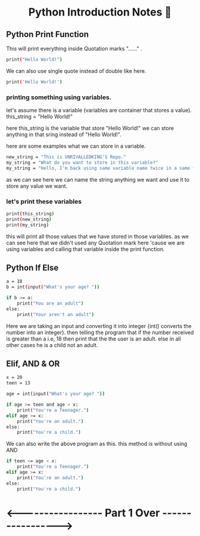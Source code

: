 <h1 align="center">Python Introduction Notes 🚀</h1>

## Python Print Function

This will print everything inside Quotation marks "......" .

```bash
print("Hello World!")
```

We can also use single quote instead of double like here.

```bash
print('Hello World!')
```

### printing something using variables.

let's assume there is a variable (variables are container that stores a value).
this_string = "Hello World!"

here this_string is the variable that store "Hello World!" we can store anything in that sring instead of "Hello World!".

here are some examples what we can store in a variable.

```bash
new_string = "This is UNRIVALLEDKING'S Repo."
my_string = "What do you want to store in this variable?"
my_string = "Hello, I'm back using same variable name twice in a same file. this will overwrite the previous value of this_string."
```

as we can see here we can name the string anything we want and use it to store any value we want.

### let's print these variables

```bash
print(this_string)
print(new_string)
print(my_string)
```

this will print all those values that we have stored in those variables. as we can see here that we didn't used any Quotation mark here 'cause we are using variables and calling that variable inside the print function.

## Python If Else

```bash
a = 18
b = int(input("What's your age? "))

if b >= a:
    print("You are an adult")
else:
    print("Your aren't an adult")
```

Here we are taking an input and converting it into integer {int() converts the number into an integer}.
then telling the program that if the number received is greater than a i.e, 18 then print that the the user is an adult.
else in all other cases he is a child not an adult.

## Elif, AND & OR

```bash
x = 20
teen = 13

age = int(input("What's your age? "))

if age >= teen and age < x:
    print("You're a Teenager.")
elif age >= x:
    print("You're an adult.")
else:
    print("You're a child.")
```

We can also write the above program as this. this method is without using AND

```bash
if teen <= age < x:
    print("You're a Teenager.")
elif age >= x:
    print("You're an adult.")
else:
    print("You're a child.")
```

# <----------------- Part 1 Over ----------------->
